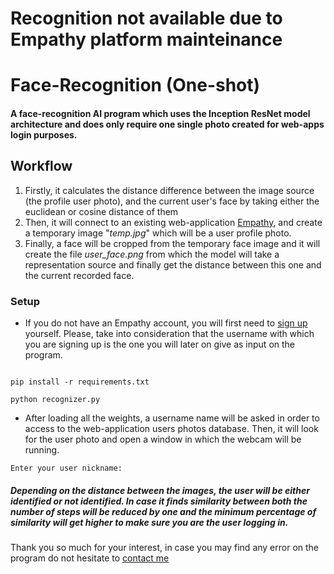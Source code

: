 # Recognition not available due to Empathy platform mainteinance
# Face-Recognition (One-shot)

#### A face-recognition AI program which uses the Inception ResNet model architecture and does only require one single photo created for web-apps login purposes.

## Workflow

1. Firstly, it calculates the distance difference between the image source (the profile user photo), and the current user's face by taking either the euclidean or cosine distance of them
2. Then, it will connect to an existing web-application [Empathy](https://www.empathy.oracliom.com/landing), and create a temporary image "_temp.jpg_" which will be a user profile photo.
3. Finally, a face will be cropped from the temporary face image and it will create the file _user_face.png_ from which the model will take a representation source and finally get the distance between this one and the current recorded face.


### Setup

* If you do not have an Empathy account, you will first need to [sign up](https://www.empathy.oracliom.com/access/register) yourself. Please, take into consideration that the username with which you are signing up is the one you will later on give as input on the program.


```properties

pip install -r requirements.txt

python recognizer.py

``` 

* After loading all the weights, a username name will be asked in order to access to the web-application users photos database. Then, it will look for the user photo and open a window in which the webcam will be running. 

```properties
Enter your user nickname: 
``` 

##### Depending on the distance between the images, the user will be either identified or not identified. In case it finds similarity between both the number of _steps_ will be reduced by one and the minimum percentage of similarity will get higher to make sure you are the user logging in.


Thank you so much for your interest, in case you may find any error on the program do not hesitate to [contact me](https://nanodayo23.github.io/contact.html)
